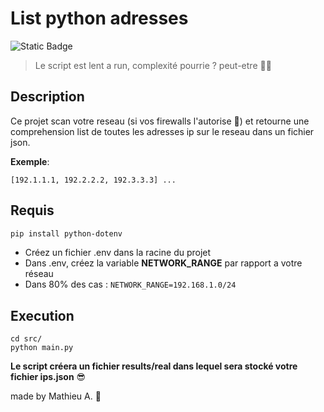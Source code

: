 # List python adresses 
![Static Badge](https://img.shields.io/badge/On%20Date-True-green?style=plastic&logoColor=blue)
>Le script est lent a run, complexité pourrie ? peut-etre 🧙🏼

## Description
Ce projet scan votre reseau (si vos firewalls l'autorise 🤯) et retourne une comprehension list de toutes les adresses ip sur le reseau dans un fichier json. 

**Exemple**:
```
[192.1.1.1, 192.2.2.2, 192.3.3.3] ...
```

## Requis

```bash
pip install python-dotenv 

```

- Créez un fichier .env dans la racine du projet
- Dans .env, créez la variable **NETWORK_RANGE** par rapport a votre réseau
- Dans 80% des cas : ```NETWORK_RANGE=192.168.1.0/24```

## Execution 
```
cd src/
python main.py
```

**Le script créera un fichier results/real dans lequel sera stocké votre fichier ips.json** 😎
 
made by Mathieu A. 🤭
